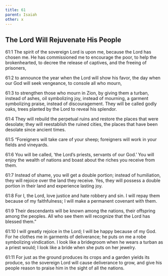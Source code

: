 ```yaml
---
title: 61
parent: Isaiah
other: x
---
```


## The Lord Will Rejuvenate His People


<a name="61:1">61:1</a> The spirit of the sovereign Lord is upon me,
because the Lord has chosen me.
He has commissioned me to encourage the poor,
to help the brokenhearted,
to decree the release of captives,
and the freeing of prisoners,

<a name="61:2">61:2</a> to announce the year when the Lord will show his favor,
the day when our God will seek vengeance,
to console all who mourn,

<a name="61:3">61:3</a> to strengthen those who mourn in Zion,
by giving them a turban, instead of ashes,
oil symbolizing joy, instead of mourning,
a garment symbolizing praise, instead of discouragement.
They will be called godly oaks,
trees planted by the Lord to reveal his splendor.

<a name="61:4">61:4</a> They will rebuild the perpetual ruins
and restore the places that were desolate;
they will reestablish the ruined cities,
the places that have been desolate since ancient times.

<a name="61:5">61:5</a> “Foreigners will take care of your sheep;
foreigners will work in your fields and vineyards.

<a name="61:6">61:6</a> You will be called, ‘the Lord’s priests,
servants of our God.’
You will enjoy the wealth of nations
and boast about the riches you receive from them.

<a name="61:7">61:7</a> Instead of shame, you will get a double portion;
instead of humiliation, they will rejoice over the land they receive.
Yes, they will possess a double portion in their land
and experience lasting joy.

<a name="61:8">61:8</a> For I, the Lord, love justice
and hate robbery and sin.
I will repay them because of my faithfulness;
I will make a permanent covenant with them.

<a name="61:9">61:9</a> Their descendants will be known among the nations,
their offspring among the peoples.
All who see them will recognize that
the Lord has blessed them.”

<a name="61:10">61:10</a> I will greatly rejoice in the Lord;
I will be happy because of my God.
For he clothes me in garments of deliverance;
he puts on me a robe symbolizing vindication.
I look like a bridegroom when he wears a turban as a priest would;
I look like a bride when she puts on her jewelry.

<a name="61:11">61:11</a> For just as the ground produces its crops
and a garden yields its produce,
so the sovereign Lord will cause deliverance to grow,
and give his people reason to praise him in the sight of all the nations.